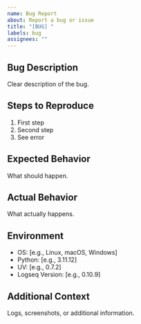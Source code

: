 ```yaml
---
name: Bug Report
about: Report a bug or issue
title: "[BUG] "
labels: bug
assignees: ""
---
```


## Bug Description

Clear description of the bug.

## Steps to Reproduce

1. First step
2. Second step
3. See error

## Expected Behavior

What should happen.

## Actual Behavior

What actually happens.

## Environment

- OS: [e.g., Linux, macOS, Windows]
- Python: [e.g., 3.11.12]
- UV: [e.g., 0.7.2]
- Logseq Version: [e.g., 0.10.9]

## Additional Context

Logs, screenshots, or additional information.
